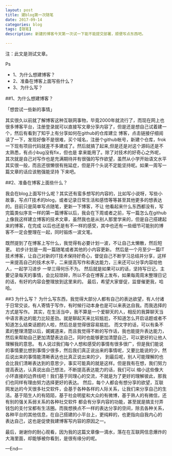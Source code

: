 ```yaml
---
layout: post
title: 建blog第一次随笔
date: 2017-09-14
categories: blog
tags: [随笔]
description: 新建的博客今天第一次试一下能不能提交部署，顺便写点东西吧。

---
```


注：此文是测试文章。

Ps



* 1、为什么想建博客？
* 2、准备在博客上面写些什么？
* 3、为什么写？


##1、为什么想建博客？

「想尝试一些新的事情」

其实很久以前就了解博客这种互联网事物，毕竟2000年就流行了，而现在网上也很多博客平台，注册登录就可以直接写文章分享内容了，但是还是想自己试着建一个，然后有看到了知乎上有分享如何在github的仓库建立
博客，点击链接仔细阅读了一下，发现好像不是很难，买个域名，注册个github帐号，新建个仓库，frok一下现有项目代码就差不多建成了。然后就搞了起来,但是还是对这个源码还是不太熟悉，有点小bug没有fix，但也是
拿来能用了。除了对技术的好奇心之外呢，其次就是自己对写作也是充满期待并有很强的写作欲望，虽然从小学开始语文水平其实很一般，而且还很懒很有拖延症，但是开个头说不定能坚持呢。如果一周写一篇文章的话应该勉强能坚持
下来吧。


##2、准备在博客上面些什么？

我会在blog上面写什么呢？其实还有蛮多想写的内容的，比如写小说呀，写些小故事，写点IT技术的blog，或者记录日常生活和感悟等等甚至其他更多的想表达的。目前只是简单写点随笔，更新一下博客，不让
他看起来什么东西都没有，写完篇类似序言一样的第一篇博客以后，我会在下周或者之前，写一篇怎么在github上像我这样建立博客的技术文章，虽然我也是从别人那里学来的，但是自己搭建起来的博客，在完成
以后也还是有不一样的感受，其中也还有一些细节可能别的博客不一定会整理在一起，同时锻炼一波文笔。

既然提到了在博客上写什么，我觉得有必要计划一波，不让自己太懒散，然后短更。
初步计划是一周一篇随笔或者其他的小内容更新。
然后是一个月至少一篇IT技术博客，让自己对新的IT技术保持好奇心，督促自己不断学习总结并分享，这样一来提高自己的技术水平，二来提高写作和表达能力，三来还可以分享内容给他人，一起学习进步
一举三得何乐不为。
然后就是如果可以的话，坚持写日记，主要记录每天的事情，会比较琐碎，所以不会在博客上发布，如果每周周末整理日记的话，有好的内容会整理放到这里来的。
最后，希望大家督促，监督催更我，哈哈。

##3 为什么写？
为什么写东西，我觉得大部分人都有自己的表达欲望，有人付诸于日常交谈，有人寄情于写作，有时候行动本身也是可以来表达自我。而我选择的方式是写作。
其实，在生活当中，我不算是一个爱聊天的人，相反的我算聊天当中语言表达的能力比较差劲。就是聊起天来比较尴尬，不知道怎么开启话题或者不知道怎么结束话题的人啦，然后总是觉得很容易尴尬。
而文字的话，可以有条不紊的整理清楚以后，娓娓道来，而且我觉得不断的写作话，我也能提升表达能力，然后来帮助自己更加清楚表达自己，同时也能够更加清楚自己，可以更好的让他人理解我的意思。
有人说过我们每个人想和感受的事情有很多很广，但是我们能说的事情要比想到事情少很多，然后我们真正说出来的事情呢，又要比能说的少，然后说出来的事情能清晰表达也比真正说出来的少，
到最后呢，别人可能理解的也会比我们清晰表达到的意思少，事实可能真的就是这样。但是我有在想，我们努力提高表达，认真说出自己想法，不断提高表达能力的话，我们可以
缩小这些像大小环直接的边界线吧！我们基于同理心的交流，不就是为了更好的理解彼此，那我们也同样有理由努力选择更好的表达。
然后，每个人都会有想分享的欲望，互联网发达的今天很多社交软件，会基于各种各样的人际关系，让我们来分享自己的生活。基于陌生人的有陌陌，基于社会明星和大众的有微博，基于熟人的有微信，还有别的强关系弱关系的各种社交软件
都会有分享内容的功能，甚至就是搞支付弄钱包的支付宝都有生活圈。而我想换点不一样的表达分享的空间，除去各种关系，各种平台的其他信息，在自己搭建的小平台上，更纯粹的，也更指向自我内心的
表达自己，这也是促使我建博客写内容的原因之一。

最后，谢谢你的耐心观看，因为我的这篇文章像一滴水，落在在互联网信息爆炸的大海里面，却能够被你看到，是很有缘分的呢。




—End—











